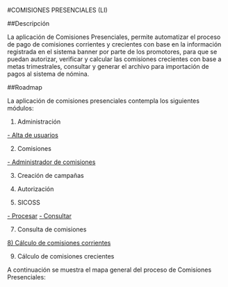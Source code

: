 #COMISIONES PRESENCIALES (LI)

##Descripción 

La aplicación de Comisiones Presenciales, permite automatizar el proceso de pago de comisiones corrientes y crecientes con base en la información registrada en el sistema banner por parte de los promotores, para que se puedan autorizar, verificar y calcular las comisiones crecientes con base a metas trimestrales, consultar y generar el archivo para importación de pagos al sistema de nómina. 


##Roadmap 

La aplicación de comisiones presenciales contempla los siguientes módulos:

1) Administración

[- Alta de usuarios](https://bitbucket.org/ebcdesarrollo/comisiones-li/src/7209f8ecd82521c2606923dfe088af56c736e78c/alta-usuarios.md)

2) Comisiones

[- Administrador de comisiones](https://bitbucket.org/ebcdesarrollo/comisiones-li/src/1c5d8df1e00577fd811422d42692a9a3ff4d5930/administrador-comisiones.md)

3) Creación de campañas 


4) Autorización


6) SICOSS

[- Procesar](https://bitbucket.org/ebcdesarrollo/comisiones-li/src/cc8786596e340ad410ebeef678a140b5d3154a4e/procesamiento-sicoss.md?at=feature%2FCP-12)
[- Consultar](https://bitbucket.org/ebcdesarrollo/comisiones-li/src/cc8786596e340ad410ebeef678a140b5d3154a4e/consultar-sicoss.md?at=feature%2FCP-12)


7) Consulta de comisiones

[8) Cálculo de comisiones corrientes](https://bitbucket.org/ebcdesarrollo/comisiones-li/src/21878ba853b00b38b272f75d899ea505c33ce776/calculo-comisiones-corrientes.md)

9) Cálculo de comisiones crecientes 

A continuación se muestra el mapa general del proceso de Comisiones Presenciales: